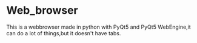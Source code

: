 # Web_browser
This is a webbrowser made in python with PyQt5 and PyQt5 WebEngine,it can do a lot of things,but it doesn't have tabs.
